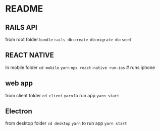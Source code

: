 # README

## RAILS API

from root folder
`bundle`
`rails db:create db:migrate db:seed`

## REACT NATIVE

In mobile folder
`cd mobile`
`yarn`
`npx react-native run-ios` # runs iphone

## web app

from client folder
`cd client`
`yarn`
to run app
`yarn start`

## Electron

from desktop folder
`cd desktop`
`yarn`
to run app
`yarn start`
